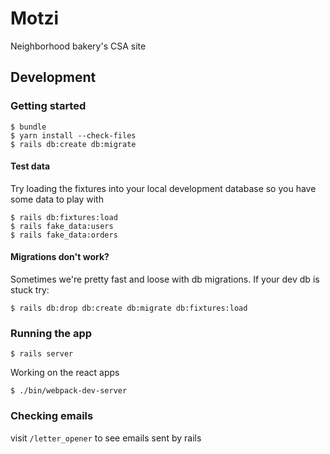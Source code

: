 # Motzi

Neighborhood bakery's CSA site


## Development

### Getting started
```
$ bundle
$ yarn install --check-files
$ rails db:create db:migrate
```

#### Test data
Try loading the fixtures into your local development database so you have some data to play with

```
$ rails db:fixtures:load
$ rails fake_data:users
$ rails fake_data:orders
```

#### Migrations don't work?
Sometimes we're pretty fast and loose with db migrations. If your dev db is stuck try:
```
$ rails db:drop db:create db:migrate db:fixtures:load
```

### Running the app
```
$ rails server
```

Working on the react apps
```
$ ./bin/webpack-dev-server
```

### Checking emails
visit `/letter_opener` to see emails sent by rails
